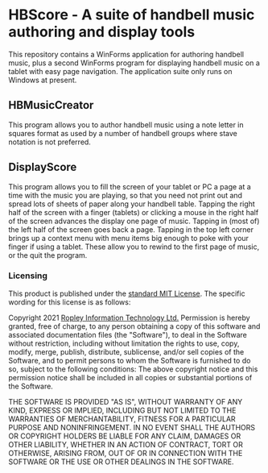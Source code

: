 # HBScore - A suite of handbell music authoring and display tools
This repository contains a WinForms application for authoring handbell music, plus a second WinForms program for displaying
handbell music on a tablet with easy page navigation. The application suite only runs on Windows at present.

## HBMusicCreator
This program allows you to author handbell music using a note letter in squares format as used by a number of handbell groups where stave notation is not preferred.

## DisplayScore
This program allows you to fill the screen of your tablet or PC a page at a time with the music you are playing, so that you need not print out and spread
lots of sheets of paper along your handbell table. Tapping the right half of the screen with a finger (tablets) or clicking a mouse in the right half
of the screen advances the display one page of music. Tapping in (most of) the left half of the screen goes back a page. Tapping in the top left corner brings up a context menu
with menu items big enough to poke with your finger if using a tablet. These allow you to rewind to the first page of music, or the quit the program.

### Licensing
This product is published under the [standard MIT License](https://opensource.org/licenses/MIT). The specific wording for this license is as follows:

Copyright 2021 [Ropley Information Technology Ltd.](http://www.ropley.com)
Permission is hereby granted, free of charge, to any person obtaining a copy of this software and associated documentation files (the "Software"), to deal in the Software without restriction, including without limitation the rights to use, copy, modify, merge, publish, distribute, sublicense, and/or sell copies of the Software, and to permit persons to whom the Software is furnished to do so, subject to the following conditions:
The above copyright notice and this permission notice shall be included in all copies or substantial portions of the Software.

THE SOFTWARE IS PROVIDED "AS IS", WITHOUT WARRANTY OF ANY KIND, EXPRESS OR IMPLIED, INCLUDING BUT NOT LIMITED TO THE WARRANTIES OF MERCHANTABILITY, FITNESS FOR A PARTICULAR PURPOSE AND NONINFRINGEMENT. IN NO EVENT SHALL THE AUTHORS OR COPYRIGHT HOLDERS BE LIABLE FOR ANY CLAIM, DAMAGES OR OTHER LIABILITY, WHETHER IN AN ACTION OF CONTRACT, TORT OR OTHERWISE, ARISING FROM, OUT OF OR IN CONNECTION WITH THE SOFTWARE OR THE USE OR OTHER DEALINGS IN THE SOFTWARE.

